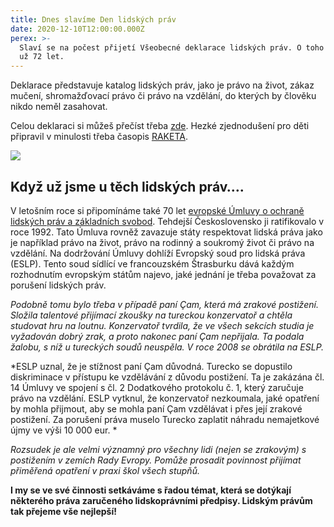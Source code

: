 ```yaml
---
title: Dnes slavíme Den lidských práv
date: 2020-12-10T12:00:00.000Z
perex: >-
  Slaví se na počest přijetí Všeobecné deklarace lidských práv. O toho uplynulo
  už 72 let.
---
```




Deklarace představuje katalog lidských práv, jako je právo na život, zákaz mučení, shromažďovací právo či právo na vzdělání, do kterých by člověku nikdo neměl zasahovat.



Celou deklaraci si můžeš přečíst třeba [zde](https://www.osn.cz/wp-content/uploads/2015/12/UDHR_2015_11x11_CZ2.pdf). Hezké zjednodušení pro děti připravil v minulosti třeba časopis [RAKETA](https://www.facebook.com/raketa.casopis/photos/dnes-je-to-p%C5%99esn%C4%9B-70-let-od-podpisu-v%C5%A1eobecn%C3%A9-deklarace-lidsk%C3%BDch-pr%C3%A1v-a-tohle-je/1408429975957894/).



![](/media/raketa.jpg.jpg) 



## Když už jsme u těch lidských práv….



V letošním roce si připomínáme také 70 let [evropské Úmluvy o ochraně lidských práv a základních svobod](https://www.echr.coe.int/documents/convention_ces.pdf). Tehdejší Československo ji ratifikovalo v roce 1992. Tato Úmluva rovněž zavazuje státy respektovat lidská práva jako je například právo na život, právo na rodinný a soukromý život či právo na vzdělání. Na dodržování Úmluvy dohlíží Evropský soud pro lidská práva (ESLP). Tento soud sídlící ve francouzském Štrasburku dává každým rozhodnutím evropským státům najevo, jaké jednání je třeba považovat za porušení lidských práv.



*Podobně tomu bylo třeba v případě paní Çam, která má zrakové postižení. Složila talentové přijímací zkoušky na tureckou konzervatoř a chtěla studovat hru na loutnu. Konzervatoř tvrdila, že ve všech sekcích studia je vyžadován dobrý zrak, a proto nakonec paní Çam nepřijala. Ta podala žalobu, s níž u tureckých soudů neuspěla. V roce 2008 se obrátila na ESLP.*



*ESLP uznal, že je stížnost paní Çam důvodná. Turecko se dopustilo diskriminace v přístupu ke vzdělávání z důvodu postižení. Ta je zakázána čl. 14 Úmluvy ve spojení s čl. 2 Dodatkového protokolu č. 1, který zaručuje právo na vzdělání. ESLP vytknul, že konzervatoř nezkoumala, jaké opatření by mohla přijmout, aby se mohla paní Çam vzdělávat i přes její zrakové postižení. Za porušení práva muselo Turecko zaplatit náhradu nemajetkové újmy ve výši 10 000 eur. *



*Rozsudek je ale velmi významný pro všechny lidi (nejen se zrakovým) s postižením v zemích Rady Evropy. Pomůže prosadit povinnost přijímat přiměřená opatření v praxi škol všech stupňů.*



**I my se ve své činnosti setkáváme s řadou témat, která se dotýkají některého práva zaručeného lidskoprávními předpisy. Lidským právům tak přejeme vše nejlepší!** 


